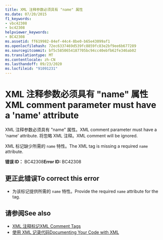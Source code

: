 ```yaml
---
title: XML 注释参数必须具有 "name" 属性
ms.date: 07/20/2015
f1_keywords:
- vbc42308
- bc42308
helpviewer_keywords:
- BC42308
ms.assetid: ff619982-84ef-44c4-8be0-b65e43099af1
ms.openlocfilehash: 72ec6337469d539fc8859fc83e2bf9ee6b677289
ms.sourcegitcommit: bf5c5850654187705bc94cc40ebfb62fe346ab02
ms.translationtype: MT
ms.contentlocale: zh-CN
ms.lasthandoff: 09/23/2020
ms.locfileid: "91091231"
---
```

# <a name="xml-comment-parameter-must-have-a-name-attribute"></a><span data-ttu-id="7ea9c-102">XML 注释参数必须具有 "name" 属性</span><span class="sxs-lookup"><span data-stu-id="7ea9c-102">XML comment parameter must have a 'name' attribute</span></span>

<span data-ttu-id="7ea9c-103">XML 注释参数必须具有 "name" 属性。</span><span class="sxs-lookup"><span data-stu-id="7ea9c-103">XML comment parameter must have a 'name' attribute.</span></span> <span data-ttu-id="7ea9c-104">将忽略 XML 注释。</span><span class="sxs-lookup"><span data-stu-id="7ea9c-104">XML comment will be ignored.</span></span>  
  
 <span data-ttu-id="7ea9c-105">XML 标记缺少所需的 `name` 特性。</span><span class="sxs-lookup"><span data-stu-id="7ea9c-105">The XML tag is missing a required `name` attribute.</span></span>  
  
 <span data-ttu-id="7ea9c-106">**错误 ID：** BC42308</span><span class="sxs-lookup"><span data-stu-id="7ea9c-106">**Error ID:** BC42308</span></span>  
  
## <a name="to-correct-this-error"></a><span data-ttu-id="7ea9c-107">更正此错误</span><span class="sxs-lookup"><span data-stu-id="7ea9c-107">To correct this error</span></span>  
  
- <span data-ttu-id="7ea9c-108">为该标记提供所需的 `name` 特性。</span><span class="sxs-lookup"><span data-stu-id="7ea9c-108">Provide the required `name` attribute for the tag.</span></span>  
  
## <a name="see-also"></a><span data-ttu-id="7ea9c-109">请参阅</span><span class="sxs-lookup"><span data-stu-id="7ea9c-109">See also</span></span>

- [<span data-ttu-id="7ea9c-110">XML 注释标记</span><span class="sxs-lookup"><span data-stu-id="7ea9c-110">XML Comment Tags</span></span>](../language-reference/xmldoc/index.md)
- [<span data-ttu-id="7ea9c-111">使用 XML 记录代码</span><span class="sxs-lookup"><span data-stu-id="7ea9c-111">Documenting Your Code with XML</span></span>](../programming-guide/program-structure/documenting-your-code-with-xml.md)
